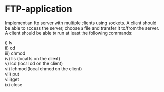 # FTP-application

Implement an ftp server with multiple clients using sockets. A client should be able to access the server, choose a file and transfer it to/from the server. A client should be able to run at least the following commands:

i)   ls <br />        ii)  cd<br />
iii) chmod<br />
iv)  lls (local ls on the client)<br />
v)   lcd (local cd on the client)<br />
vi)  lchmod (local chmod on the client)<br />
vii) put<br />
viii)get<br />
ix)  close<br />
